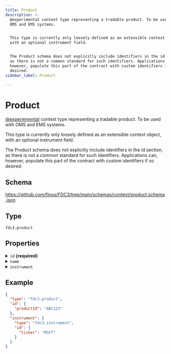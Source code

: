 ```yaml
---
title: Product
description: >-
  @experimental context type representing a tradable product. To be used with
  OMS and EMS systems.


  This type is currently only loosely defined as an extensible context object,
  with an optional instrument field.


  The Product schema does not explicitly include identifiers in the id section,
  as there is not a common standard for such identifiers. Applications can,
  however, populate this part of the contract with custom identifiers if so
  desired.
sidebar_label: Product

---
```


# Product

[@experiemental](/docs/fdc3-compliance#experimental-features) context type representing a tradable product. To be used with OMS and EMS systems.

This type is currently only loosely defined as an extensible context object, with an optional instrument field.

The Product schema does not explicitly include identifiers in the id section, as there is not a common standard for such identifiers. Applications can, however, populate this part of the contract with custom identifiers if so desired.

## Schema

<https://github.com/finos/FDC3/tree/main/schemas/context/product.schema.json>

## Type

`fdc3.product`

## Properties

<details>
  <summary><code>id</code> <strong>(required)</strong></summary>

**type**: `object`

<details>
  <summary><code>Additional Properties</code></summary>

**type**: `string`

</details>

One or more identifiers that refer to the product. Specific key names for systems are expected to be standardized in future.

</details>

<details>
  <summary><code>name</code></summary>

**type**: `string`

A human-readable summary of the product.

</details>

<details>
  <summary><code>instrument</code></summary>

**type**: [Instrument](Instrument)

 financial instrument that relates to the definition of this product

</details>

## Example

```json
{
  "type": "fdc3.product",
  "id": {
    "productId": "ABC123"
  },
  "instrument": {
    "type": "fdc3.instrument",
    "id": {
      "ticker": "MSFT"
    }
  }
}
```

